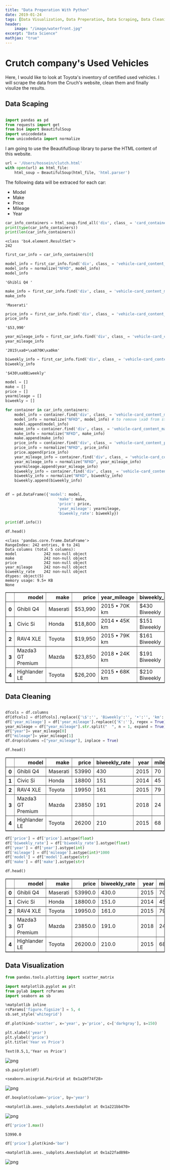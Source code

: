```yaml
---
title: "Data Preperation With Python"
date: 2019-01-24
tags: [Data Visualization, Data Preperation, Data Scraping, Data Cleaning]
header: 
    image: "/image/waterfront.jpg"
excerpt: "Data Science"
mathjax: "true"
---
```


# Crutch company's Used Vehicles

Here, I would like to look at Toyota's inventory of certified used vehicles. I will scrape the data from the Cruch's website, clean them and finally visulize the results.

## Data Scaping



```python

import pandas as pd
from requests import get
from bs4 import BeautifulSoup
import unicodedata
from unicodedata import normalize

```

I am going to use the BeautifulSoup library to parse the HTML content of this website.


```python
url = '/Users/hossein/clutch.html'
with open(url) as html_file:
    html_soup = BeautifulSoup(html_file, 'html.parser')
```

The following data will be extraced for each car:

+ Model
+ Make
+ Price 
+ Mileage
+ Year 

    


```python
car_info_containers = html_soup.find_all('div', class_ = 'card_container vehicle-card_container card_container__clickable')
print(type(car_info_containers))
print(len(car_info_containers))
```

    <class 'bs4.element.ResultSet'>
    242



```python
first_car_info = car_info_containers[0]
```


```python
model_info = first_car_info.find('div', class_ = 'vehicle-card_content_model').text
model_info = normalize("NFKD", model_info)
model_info
```




    'Ghibli Q4 '




```python
make_info = first_car_info.find('div', class_ = 'vehicle-card_content_make').text
make_info
```




    'Maserati'




```python
price_info = first_car_info.find('div', class_ = 'vehicle-card_content_price').text
price_info
```




    '$53,990'




```python
year_mileage_info = first_car_info.find('div', class_ = 'vehicle-card_content_details_year-mileage').text
year_mileage_info
```




    '2015\xa0•\xa070K\xa0km'




```python
biweekly_info = first_car_info.find('div', class_ = 'vehicle-card_content_details_biweekly').text
biweekly_info
```




    '$430\xa0Biweekly'




```python
model = []
make = []
price = []
yearmileage = []
biweekly = []
```


```python
for container in car_info_containers:
    model_info = container.find('div', class_ = 'vehicle-card_content_model').text
    model_info = normalize("NFKD", model_info) # to remove \xa0 from string
    model.append(model_info)
    make_info = container.find('div', class_ = 'vehicle-card_content_make').text
    make_info = normalize("NFKD", make_info)
    make.append(make_info)    
    price_info = container.find('div', class_ = 'vehicle-card_content_price').text
    price_info = normalize("NFKD", price_info)
    price.append(price_info)    
    year_mileage_info = container.find('div', class_ = 'vehicle-card_content_details_year-mileage').text
    year_mileage_info = normalize("NFKD", year_mileage_info)
    yearmileage.append(year_mileage_info)    
    biweekly_info = container.find('div', class_ = 'vehicle-card_content_details_biweekly').text
    biweekly_info = normalize("NFKD", biweekly_info)
    biweekly.append(biweekly_info)    
    
```


```python
df = pd.DataFrame({'model': model,
                       'make': make,
                       'price': price,
                       'year_mileage': yearmileage,
                       'biweekly_rate': biweekly})

print(df.info())

df.head()
```

    <class 'pandas.core.frame.DataFrame'>
    RangeIndex: 242 entries, 0 to 241
    Data columns (total 5 columns):
    model            242 non-null object
    make             242 non-null object
    price            242 non-null object
    year_mileage     242 non-null object
    biweekly_rate    242 non-null object
    dtypes: object(5)
    memory usage: 9.5+ KB
    None





<div>
<style scoped>
    .dataframe tbody tr th:only-of-type {
        vertical-align: middle;
    }

    .dataframe tbody tr th {
        vertical-align: top;
    }

    .dataframe thead th {
        text-align: right;
    }
</style>
<table border="1" class="dataframe">
  <thead>
    <tr style="text-align: right;">
      <th></th>
      <th>model</th>
      <th>make</th>
      <th>price</th>
      <th>year_mileage</th>
      <th>biweekly_rate</th>
    </tr>
  </thead>
  <tbody>
    <tr>
      <th>0</th>
      <td>Ghibli Q4</td>
      <td>Maserati</td>
      <td>$53,990</td>
      <td>2015 • 70K km</td>
      <td>$430 Biweekly</td>
    </tr>
    <tr>
      <th>1</th>
      <td>Civic Si</td>
      <td>Honda</td>
      <td>$18,800</td>
      <td>2014 • 45K km</td>
      <td>$151 Biweekly</td>
    </tr>
    <tr>
      <th>2</th>
      <td>RAV4 XLE</td>
      <td>Toyota</td>
      <td>$19,950</td>
      <td>2015 • 79K km</td>
      <td>$161 Biweekly</td>
    </tr>
    <tr>
      <th>3</th>
      <td>Mazda3 GT Premium</td>
      <td>Mazda</td>
      <td>$23,850</td>
      <td>2018 • 24K km</td>
      <td>$191 Biweekly</td>
    </tr>
    <tr>
      <th>4</th>
      <td>Highlander LE</td>
      <td>Toyota</td>
      <td>$26,200</td>
      <td>2015 • 68K km</td>
      <td>$210 Biweekly</td>
    </tr>
  </tbody>
</table>
</div>



## Data Cleaning


```python

dfcols = df.columns
df[dfcols] = df[dfcols].replace({'\$':'', 'Biweekly':'', '•':'', 'km':'', ',':''}, regex = True)
df['year_mileage'] = df['year_mileage'].replace({'K':''}, regex = True)
year_mileage = df["year_mileage"].str.split("  ", n = 1, expand = True)
df["year"]= year_mileage[0] 
df["mileage"]= year_mileage[1] 
df.drop(columns =["year_mileage"], inplace = True)

df.head()
```




<div>
<style scoped>
    .dataframe tbody tr th:only-of-type {
        vertical-align: middle;
    }

    .dataframe tbody tr th {
        vertical-align: top;
    }

    .dataframe thead th {
        text-align: right;
    }
</style>
<table border="1" class="dataframe">
  <thead>
    <tr style="text-align: right;">
      <th></th>
      <th>model</th>
      <th>make</th>
      <th>price</th>
      <th>biweekly_rate</th>
      <th>year</th>
      <th>mileage</th>
    </tr>
  </thead>
  <tbody>
    <tr>
      <th>0</th>
      <td>Ghibli Q4</td>
      <td>Maserati</td>
      <td>53990</td>
      <td>430</td>
      <td>2015</td>
      <td>70</td>
    </tr>
    <tr>
      <th>1</th>
      <td>Civic Si</td>
      <td>Honda</td>
      <td>18800</td>
      <td>151</td>
      <td>2014</td>
      <td>45</td>
    </tr>
    <tr>
      <th>2</th>
      <td>RAV4 XLE</td>
      <td>Toyota</td>
      <td>19950</td>
      <td>161</td>
      <td>2015</td>
      <td>79</td>
    </tr>
    <tr>
      <th>3</th>
      <td>Mazda3 GT Premium</td>
      <td>Mazda</td>
      <td>23850</td>
      <td>191</td>
      <td>2018</td>
      <td>24</td>
    </tr>
    <tr>
      <th>4</th>
      <td>Highlander LE</td>
      <td>Toyota</td>
      <td>26200</td>
      <td>210</td>
      <td>2015</td>
      <td>68</td>
    </tr>
  </tbody>
</table>
</div>




```python
df['price'] = df['price'].astype(float)
df['biweekly_rate'] = df['biweekly_rate'].astype(float)
df['year'] = df['year'].astype(int)
df['mileage'] = df['mileage'].astype(int)*1000
df['model'] = df['model'].astype(str)
df['make'] = df['make'].astype(str)

```


```python
df.head()

```




<div>
<style scoped>
    .dataframe tbody tr th:only-of-type {
        vertical-align: middle;
    }

    .dataframe tbody tr th {
        vertical-align: top;
    }

    .dataframe thead th {
        text-align: right;
    }
</style>
<table border="1" class="dataframe">
  <thead>
    <tr style="text-align: right;">
      <th></th>
      <th>model</th>
      <th>make</th>
      <th>price</th>
      <th>biweekly_rate</th>
      <th>year</th>
      <th>mileage</th>
    </tr>
  </thead>
  <tbody>
    <tr>
      <th>0</th>
      <td>Ghibli Q4</td>
      <td>Maserati</td>
      <td>53990.0</td>
      <td>430.0</td>
      <td>2015</td>
      <td>70000</td>
    </tr>
    <tr>
      <th>1</th>
      <td>Civic Si</td>
      <td>Honda</td>
      <td>18800.0</td>
      <td>151.0</td>
      <td>2014</td>
      <td>45000</td>
    </tr>
    <tr>
      <th>2</th>
      <td>RAV4 XLE</td>
      <td>Toyota</td>
      <td>19950.0</td>
      <td>161.0</td>
      <td>2015</td>
      <td>79000</td>
    </tr>
    <tr>
      <th>3</th>
      <td>Mazda3 GT Premium</td>
      <td>Mazda</td>
      <td>23850.0</td>
      <td>191.0</td>
      <td>2018</td>
      <td>24000</td>
    </tr>
    <tr>
      <th>4</th>
      <td>Highlander LE</td>
      <td>Toyota</td>
      <td>26200.0</td>
      <td>210.0</td>
      <td>2015</td>
      <td>68000</td>
    </tr>
  </tbody>
</table>
</div>



## Data Visualization


 




```python
from pandas.tools.plotting import scatter_matrix

import matplotlib.pyplot as plt
from pylab import rcParams
import seaborn as sb
```


```python
%matplotlib inline
rcParams['figure.figsize'] = 5, 4
sb.set_style('whitegrid')
```


```python
df.plot(kind='scatter', x='year', y='price', c=['darkgray'], s=150)

plt.xlabel('year')
plt.ylabel('price')
plt.title('Year vs Price')
```




    Text(0.5,1,'Year vs Price')




![png](/images/crutch/output_24_1.png)



```python
sb.pairplot(df)
```




    <seaborn.axisgrid.PairGrid at 0x1a20f74f28>




![png](/images/crutch/output_25_1.png)



```python
df.boxplot(column='price', by='year')
```




    <matplotlib.axes._subplots.AxesSubplot at 0x1a221bb470>




![png](/images/crutch/output_26_1.png)



```python
df['price'].max()
```




    53990.0




```python
df['price'].plot(kind='bar')
```




    <matplotlib.axes._subplots.AxesSubplot at 0x1a22fad898>




![png](/images/crutch/output_28_1.png)



```python




```

